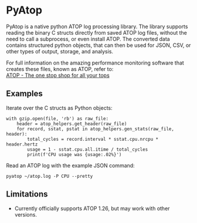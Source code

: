 # PyAtop

PyAtop is a native python ATOP log processing library. The library supports reading the binary C structs directly from
saved ATOP log files, without the need to call a subprocess, or even install ATOP. The converted data contains
structured python objects, that can then be used for JSON, CSV, or other types of output, storage, and analysis.

For full information on the amazing performance monitoring software that creates these files, known as ATOP, refer to:  
[ATOP - The one stop shop for all your tops](https://www.atoptool.nl/)


## Examples

Iterate over the C structs as Python objects:  
```
with gzip.open(file, 'rb') as raw_file:
    header = atop_helpers.get_header(raw_file)
    for record, sstat, pstat in atop_helpers.gen_stats(raw_file, header):
        total_cycles = record.interval * sstat.cpu.nrcpu * header.hertz
        usage = 1 - sstat.cpu.all.itime / total_cycles
        print(f'CPU usage was {usage:.02%}')
```

Read an ATOP log with the example JSON command:
```
pyatop ~/atop.log -P CPU --pretty
```

## Limitations
- Currently officially supports ATOP 1.26, but may work with other versions.
